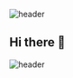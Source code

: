 ![header](https://capsule-render.vercel.app/api?type=wave&color=auto&height=300&section=header&text=Welcome%20to%20My%20Homepage%20&fontSize=50&theme=tokyonight)
## Hi there 👋


<!--
**Neutrin1/Neutrin1** is a ✨ _special_ ✨ repository because its `README.md` (this file) appears on your GitHub profile.

Here are some ideas to get you started:

- 🔭 I’m currently working on ...
- 🌱 I’m currently learning ...
- 👯 I’m looking to collaborate on ...
- 🤔 I’m looking for help with ...
- 💬 Ask me about ...
- 📫 How to reach me: ...
- 😄 Pronouns: ...
- ⚡ Fun fact: ...
-->


![header](https://capsule-render.vercel.app/api?type=wave&color=auto&height=200&section=header&text=Wish%20u%20have%20a%20nice%20day20&fontSize=30&theme=tokyonight)
